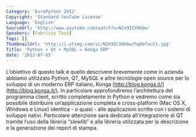 ```yaml
---
Category: 'EuroPython 2012'
Copyright: 'Standard YouTube License'
Language: 'English'
SourceUrl: 'http://www.youtube.com/watch?v=N2e9ICXHkbw'
Speakers: [Fabrizio Toso]
Tags: []
ThumbnailUrl: 'http://i.ytimg.com/vi/N2e9ICXHkbw/hqdefault.jpg'
Title: 'Python + Qt + MySQL = Konga ERP'
date: '2012-07-05'
---
```

L’obiettivo di questo talk è quello descrivere brevemente come in azienda
abbiamo utilizzato Python, QT, MySQL e altre tecnologie open source per lo
sviluppo di un moderno ERP italiano, Konga
[http://blog.konga.it/](http://blog.konga.it/). In particolare approfondiremo
l’architettura del programma client, scritto completamente in Python e vedremo
come sia possibile distribuire un’applicazione completa e cross-platform (Mac
OS X, Windows e Linux) identica - o quasi - alle applicazioni scritte con i
sistemi di sviluppo nativi. Particolare attenzione sarà dedicata
all’integrazione di QT tramite l’uso della libreria “slewlib” e alla libreria
utilizzata per la descrizione e la generazione dei report di stampa.
